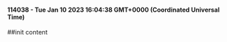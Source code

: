
#### 114038 - Tue Jan 10 2023 16:04:38 GMT+0000 (Coordinated Universal Time) <br>

##init content



